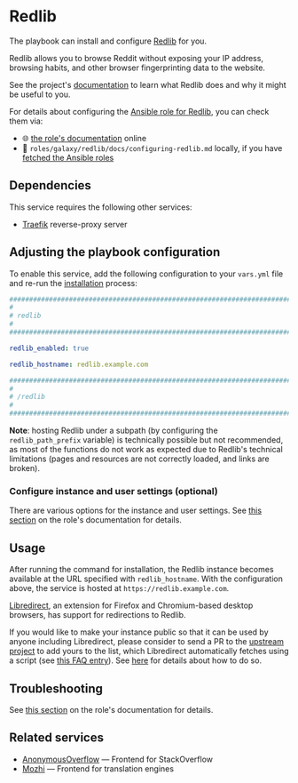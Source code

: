 <!--
SPDX-FileCopyrightText: 2020 - 2024 MDAD project contributors
SPDX-FileCopyrightText: 2020 - 2024 Slavi Pantaleev
SPDX-FileCopyrightText: 2020 Aaron Raimist
SPDX-FileCopyrightText: 2020 Chris van Dijk
SPDX-FileCopyrightText: 2020 Dominik Zajac
SPDX-FileCopyrightText: 2020 Mickaël Cornière
SPDX-FileCopyrightText: 2022 François Darveau
SPDX-FileCopyrightText: 2022 Julian Foad
SPDX-FileCopyrightText: 2022 Warren Bailey
SPDX-FileCopyrightText: 2023 Antonis Christofides
SPDX-FileCopyrightText: 2023 Felix Stupp
SPDX-FileCopyrightText: 2023 Julian-Samuel Gebühr
SPDX-FileCopyrightText: 2023 Pierre 'McFly' Marty
SPDX-FileCopyrightText: 2024 - 2025 Suguru Hirahara

SPDX-License-Identifier: AGPL-3.0-or-later
-->

# Redlib

The playbook can install and configure [Redlib](https://github.com/redlib-org/redlib) for you.

Redlib allows you to browse Reddit without exposing your IP address, browsing habits, and other browser fingerprinting data to the website.

See the project's [documentation](https://github.com/redlib-org/redlib/blob/main/README.md) to learn what Redlib does and why it might be useful to you.

For details about configuring the [Ansible role for Redlib](https://github.com/mother-of-all-self-hosting/ansible-role-redlib), you can check them via:
- 🌐 [the role's documentation](https://github.com/mother-of-all-self-hosting/ansible-role-redlib/blob/main/docs/configuring-redlib.md) online
- 📁 `roles/galaxy/redlib/docs/configuring-redlib.md` locally, if you have [fetched the Ansible roles](../installing.md)

## Dependencies

This service requires the following other services:

- [Traefik](traefik.md) reverse-proxy server

## Adjusting the playbook configuration

To enable this service, add the following configuration to your `vars.yml` file and re-run the [installation](../installing.md) process:

```yaml
########################################################################
#                                                                      #
# redlib                                                               #
#                                                                      #
########################################################################

redlib_enabled: true

redlib_hostname: redlib.example.com

########################################################################
#                                                                      #
# /redlib                                                              #
#                                                                      #
########################################################################
```

**Note**: hosting Redlib under a subpath (by configuring the `redlib_path_prefix` variable) is technically possible but not recommended, as most of the functions do not work as expected due to Redlib's technical limitations (pages and resources are not correctly loaded, and links are broken).

### Configure instance and user settings (optional)

There are various options for the instance and user settings. See [this section](https://github.com/mother-of-all-self-hosting/ansible-role-redlib/blob/main/docs/configuring-redlib.md#configure-instance-and-user-settings-optional) on the role's documentation for details.

## Usage

After running the command for installation, the Redlib instance becomes available at the URL specified with `redlib_hostname`. With the configuration above, the service is hosted at `https://redlib.example.com`.

[Libredirect](https://libredirect.github.io/), an extension for Firefox and Chromium-based desktop browsers, has support for redirections to Redlib.

If you would like to make your instance public so that it can be used by anyone including Libredirect, please consider to send a PR to the [upstream project](https://github.com/redlib-org/redlib-instances) to add yours to the list, which Libredirect automatically fetches using a script (see [this FAQ entry](https://libredirect.github.io/faq.html#where_the_hell_are_those_instances_coming_from)). See [here](https://github.com/redlib-org/redlib-instances/blob/main/README.md) for details about how to do so.

## Troubleshooting

See [this section](https://github.com/mother-of-all-self-hosting/ansible-role-redlib/blob/main/docs/configuring-redlib.md#troubleshooting) on the role's documentation for details.

## Related services

- [AnonymousOverflow](anonymousoverflow.md) — Frontend for StackOverflow
- [Mozhi](mozhi.md) — Frontend for translation engines
